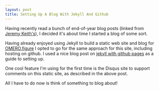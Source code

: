 ```yaml
---
layout: post
title: Setting Up A Blog With Jekyll And Github
---
```


Having recently read a bunch of end-of-year blog posts
(linked from [Jeremy Keith's](https://medium.com/@adactio/year-8217-s-end-285515cc463d)),
I decided it's about time I started a blog of some sort.

Having already enjoyed using Jekyll to build a static web site and blog for
[OMERO.figure](http://figure.openmicroscopy.org/)
I opted to go for the same approach for this site, including hosting on github.
I used a nice blog post on [jekyll with github pages](http://www.smashingmagazine.com/2014/08/build-blog-jekyll-github-pages/)
as a guide to setting up.

One cool feature I'm using for the first time is the Disqus site to support
comments on this static site, as described in the above post. 

All I have to do now is think of something to blog about!

